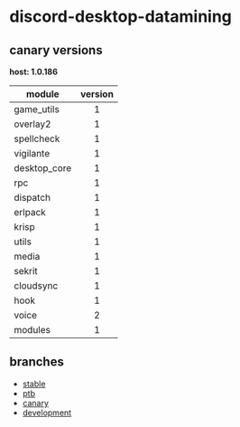 # discord-desktop-datamining

## canary versions

**host: 1.0.186**

| module | version |
| ------ | :-----: |
| game_utils | 1 |
| overlay2 | 1 |
| spellcheck | 1 |
| vigilante | 1 |
| desktop_core | 1 |
| rpc | 1 |
| dispatch | 1 |
| erlpack | 1 |
| krisp | 1 |
| utils | 1 |
| media | 1 |
| sekrit | 1 |
| cloudsync | 1 |
| hook | 1 |
| voice | 2 |
| modules | 1 |

## branches

- [stable](https://github.com/OpenAsar/discord-desktop-datamining/tree/stable)
- [ptb](https://github.com/OpenAsar/discord-desktop-datamining/tree/ptb)
- [canary](https://github.com/OpenAsar/discord-desktop-datamining/tree/canary)
- [development](https://github.com/OpenAsar/discord-desktop-datamining/tree/development)